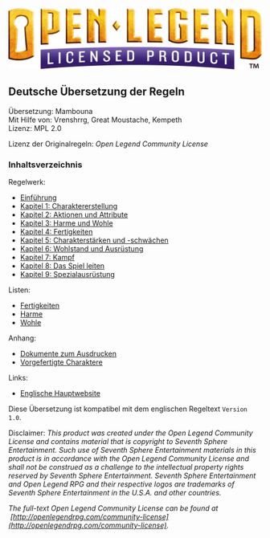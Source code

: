 ![Open Legend Logo](../open_legend_licensed_logo_gold.webp)
## Deutsche Übersetzung der Regeln

Übersetzung: Mambouna  
Mit Hilfe von: Vrenshrrg, Great Moustache, Kempeth  
Lizenz: MPL 2.0

Lizenz der Originalregeln: *Open Legend Community License*
### Inhaltsverzeichnis
Regelwerk:

- [Einführung](./Kapitel-0_Einfuehrung.md)
- [Kapitel 1: Charaktererstellung](Kapitel-1_Charaktererstellung.md)
- [Kapitel 2: Aktionen und Attribute](Kapitel-2_Aktionen-und-Attribute.md)
- [Kapitel 3: Harme und Wohle](./Kapitel-3_Harme-und-Wohle.md)
- [Kapitel 4: Fertigkeiten](./Kapitel-4_Fertigkeiten.md)
- [Kapitel 5: Charakterstärken und -schwächen](./Kapitel-5_Charakterstaerken-und-schwaechen.md)
- [Kapitel 6: Wohlstand und Ausrüstung](./Kapitel-6_Wohlstand-und-Ausruestung.md)
- [Kapitel 7: Kampf](./Kapitel-7_Kampf.md)
- [Kapitel 8: Das Spiel leiten](./Kapitel-8_Das-Spiel-leiten.md)
- [Kapitel 9: Spezialausrüstung](./Kapitel-9_Spezialausruestung.md)

Listen:

- [Fertigkeiten](./Listen/Fertigkeiten.md)
- [Harme](./Listen/Harme.md)
- [Wohle](./Listen/Wohle.md)

Anhang: 

- [Dokumente zum Ausdrucken](../Ausdrucken/README.md)
- [Vorgefertigte Charaktere](../Vorgefertigte-Charaktere/README.md)

Links:

- [Englische Hauptwebsite](https://openlegendrpg.com/)

Diese Übersetzung ist kompatibel mit dem englischen Regeltext `Version 1.0`.

Disclaimer: *This product was created under the Open Legend Community License and contains material that is copyright to Seventh Sphere Entertainment. Such use of Seventh Sphere Entertainment materials in this product is in accordance with the Open Legend Community License and shall not be construed as a challenge to the intellectual property rights reserved by Seventh Sphere Entertainment. Seventh Sphere Entertainment and Open Legend RPG and their respective logos are trademarks of Seventh Sphere Entertainment in the U.S.A. and other countries.*

*The full-text Open Legend Community License can be found at  [http://openlegendrpg.com/community-license](http://openlegendrpg.com/community-license).*
